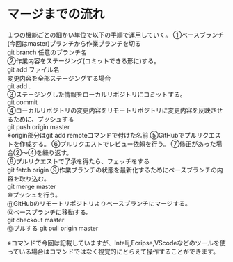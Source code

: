 # マージまでの流れ  
１つの機能ごとの細かい単位で以下の手順で運用していく。 
①ベースブランチ(今回はmaster)ブランチから作業ブランチを切る  
git branch 任意のブランチ名  
②作業内容をステージング(コミットできる形に)する。  
git add ファイル名  
変更内容を全部ステージングする場合  
git add .  
③ステージングした情報をローカルリポジトリにコミットする。  
git commit  
④ローカルリポジトリの変更内容をリモートリポジトリに変更内容を反映させるために、プッシュする  
git push origin master  
※origin部分はgit add remoteコマンドで付けた名前
⑤GitHubでプルリクエストを作成する。
⑥プルリクエストでレビュー依頼を行う。
⑦修正があった場合②～④を繰り返す。  
⑧プルリクエストで了承を得たら、フェッチをする  
git fetch origin
⑨作業ブランチの状態を最新化するためにベースブランチの内容を取り込む。  
git merge  master  
⑩プッシュを行う。  
⑪GitHubのリモートリポジトリよりベースブランチにマージする。  
⑫ベースブランチに移動する。  
git checkout master  
⑬プルする
git pull origin master  

※コマンドで今回は記載していますが、Intelij,Ecripse,VScodeなどのツールを使っている場合はコマンドではなく視覚的にとらえて操作することができます。